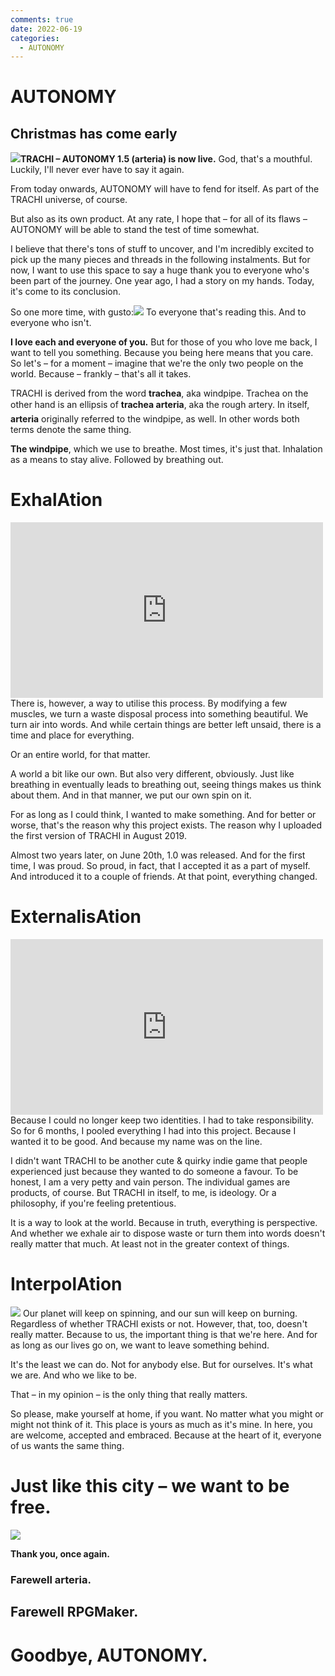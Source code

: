 ```yaml
---
comments: true
date: 2022-06-19
categories:
  - AUTONOMY
---
```


# AUTONOMY

## Christmas has come early
![](https://img.itch.zone/aW1nLzkyMzYxOTcucG5n/original/vUVyWC.png)**TRACHI – AUTONOMY 1.5 (arteria) is now live.**
God, that's a mouthful. Luckily, I'll never ever have to say it again.

From today onwards, AUTONOMY will have to fend for itself. As part of the TRACHI universe, of course.

But also as its own product. At any rate, I hope that – for all of its flaws – AUTONOMY will be able to stand the test of time somewhat.

I believe that there's tons of stuff to uncover, and I'm incredibly excited to pick up the many pieces and threads in the following instalments. But for now, I want to use this space to say a huge thank you to everyone who's been part of the journey. One year ago, I had a story on my hands. Today, it's come to its conclusion.
<!-- more -->
So one more time, with gusto:![](https://img.itch.zone/aW1nLzkyMzYyMDkucG5n/original/K8T8VI.png)
To everyone that's reading this. 
And to everyone who isn't.

**I love each and everyone of you.**
But for those of you who love me back, I want to tell you something. Because you being here means that you care. So let's – for a moment – imagine that we're the only two people on the world. Because – frankly – that's all it takes.

TRACHI is derived from the word **trachea**, aka windpipe. Trachea on the other hand is an ellipsis of **trachea arteria**, aka the rough artery. In itself, **arteria** originally referred to the windpipe, as well. In other words both terms denote the same thing.

**The windpipe**, which we use to breathe. Most times, it's just that. Inhalation as a means to stay alive. Followed by breathing out.

# ExhalAtion
<div class="embed">
<iframe src="https://www.youtube.com/embed/oP-3n2eBmso" width="500" height="281" frameborder="0" allowfullscreen></iframe>
</div>
There is, however, a way to utilise this process. By modifying a few muscles, we turn a waste disposal process into something beautiful. We turn air into words. And while certain things are better left unsaid, there is a time and place for everything.

Or an entire world, for that matter.

A world a bit like our own. But also very different, obviously. Just like breathing in eventually leads to breathing out, seeing things makes us think about them. And in that manner, we put our own spin on it.

For as long as I could think, I wanted to make something. And for better or worse, that's the reason why this project exists. The reason why I uploaded the first version of TRACHI in August 2019.

Almost two years later, on June 20th, 1.0 was released. And for the first time, I was proud. So proud, in fact, that I accepted it as a part of myself. And introduced it to a couple of friends. At that point, everything changed.

# ExternalisAtion
<iframe src="https://www.youtube.com/embed/uYJ1o2bIEoE" width="500" height="281" frameborder="0" allowfullscreen></iframe>
Because I could no longer keep two identities. I had to take responsibility. So for 6 months, I pooled everything I had into this project. Because I wanted it to be good. And because my name was on the line.

I didn't want TRACHI to be another cute & quirky indie game that people experienced just because they wanted to do someone a favour. To be honest, I am a very petty and vain person. The individual games are products, of course. But TRACHI in itself, to me, is ideology. Or a philosophy, if you're feeling pretentious.

It is a way to look at the world. Because in truth, everything is perspective. And whether we exhale air to dispose waste or turn them into words doesn't really matter that much. At least not in the greater context of things.

# InterpolAtion
![](https://img.itch.zone/aW1nLzkyMzYyMzIucG5n/original/PHSaJT.png)
Our planet will keep on spinning, and our sun will keep on burning. Regardless of whether TRACHI exists or not. However, that, too, doesn't really matter. Because to us, the important thing is that we're here. And for as long as our lives go on, we want to leave something behind.

It's the least we can do. Not for anybody else. But for ourselves. It's what we are. And who we like to be. 

That – in my opinion – is the only thing that really matters.

So please, make yourself at home, if you want. No matter what you might or might not think of it. This place is yours as much as it's mine. In here, you are welcome, accepted and embraced. Because at the heart of it, everyone of us wants the same thing.

# Just like this city – we want to be free.
![](https://img.itch.zone/aW1nLzkyMzYyNDIucG5n/original/ewJtIi.png)

**Thank you, once again.**
### Farewell arteria.
## Farewell RPGMaker.
# Goodbye, AUTONOMY.
